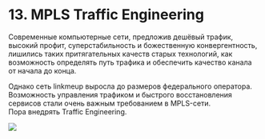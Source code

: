 # 13. MPLS Traffic Engineering

Современные компьютерные сети, предложив дешёвый трафик, высокий профит, суперстабильность и божественную конвергентность, лишились таких притягательных качеств старых технологий, как возможность определять путь трафика и обеспечить качество канала от начала до конца.   
  
Однако сеть linkmeup выросла до размеров федерального оператора. Возможность управления трафиком и быстрого восстановления сервисов стали очень важным требованием в MPLS-сети.  
Пора внедрять Traffic Engineering.

![](https://habrastorage.org/web/790/526/1bc/7905261bcc814c89928efb9f2a93df51.jpg)

